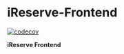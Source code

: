 # iReserve-Frontend
[![codecov](https://codecov.io/gh/Vuyosinethe/iReserve-Frontend-Backup.git/branch/codecov_test/graph/badge.svg)](https://codecov.io/gh/YOUR_USERNAME/YOUR_REPO)


**iReserve Frontend**


